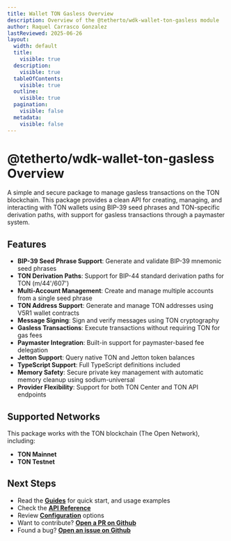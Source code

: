 ```yaml
---
title: Wallet TON Gasless Overview
description: Overview of the @tetherto/wdk-wallet-ton-gasless module
author: Raquel Carrasco Gonzalez
lastReviewed: 2025-06-26
layout:
  width: default
  title:
    visible: true
  description:
    visible: true
  tableOfContents:
    visible: true
  outline:
    visible: true
  pagination:
    visible: false
  metadata:
    visible: false
---
```


# @tetherto/wdk-wallet-ton-gasless Overview

A simple and secure package to manage gasless transactions on the TON blockchain. This package provides a clean API for creating, managing, and interacting with TON wallets using BIP-39 seed phrases and TON-specific derivation paths, with support for gasless transactions through a paymaster system.


## Features

- **BIP-39 Seed Phrase Support**: Generate and validate BIP-39 mnemonic seed phrases
- **TON Derivation Paths**: Support for BIP-44 standard derivation paths for TON (m/44'/607')
- **Multi-Account Management**: Create and manage multiple accounts from a single seed phrase
- **TON Address Support**: Generate and manage TON addresses using V5R1 wallet contracts
- **Message Signing**: Sign and verify messages using TON cryptography
- **Gasless Transactions**: Execute transactions without requiring TON for gas fees
- **Paymaster Integration**: Built-in support for paymaster-based fee delegation
- **Jetton Support**: Query native TON and Jetton token balances
- **TypeScript Support**: Full TypeScript definitions included
- **Memory Safety**: Secure private key management with automatic memory cleanup using sodium-universal
- **Provider Flexibility**: Support for both TON Center and TON API endpoints

## Supported Networks

This package works with the TON blockchain (The Open Network), including:

- **TON Mainnet**
- **TON Testnet**

## Next Steps

- Read the **[Guides](guides.md)** for quick start, and usage examples
- Check the **[API Reference](api-reference.md)**
- Review **[Configuration](configuration.md)** options
- Want to contribute? **[Open a PR on Github](https://github.com/tetherto/wdk-wallet-ton-gasless)**
- Found a bug? **[Open an issue on Github](https://github.com/tetherto/wdk-wallet-ton-gasless/issues)** 

